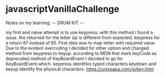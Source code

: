 # javascriptVanillaChallenge

Notes on my learning:
-- DRUM KIT --

my first and naive attempt is to use keypress.
    with this method i found a issue. the returned for the letter (a) is different from expected.
    keypress for a return 97 instead of 65.
    First idea was to map letter with required value.
    Due to the evident overcoding I decided for other option and changed method from keypress to keyup.
    according to MDN that mark keyCode as deprecated method of KeyBoardEvent I decided to go for KeyBoardEvent.which.
    keypress identifies typed characters
    keydown and keyup identify the physical characters.
    https://unixpapa.com/js/key.html